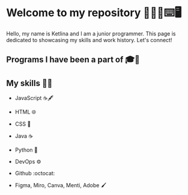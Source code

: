 # Welcome to my repository 👩🏼‍💻⌨️🖥️
Hello, my name is Ketlina and I am a junior programmer. This page is dedicated to showcasing my skills and work history. Let's connect!
## Programs I have been a part of 🎓📖


## My skills 🐍🍵
- JavaScript ☕🖋️

- HTML 🌐

- CSS 🎨

- Java ☕

- Python 🐍
  
- DevOps :gear:

- Github :octocat:
  
- Figma, Miro, Canva, Menti, Adobe 🖌️

